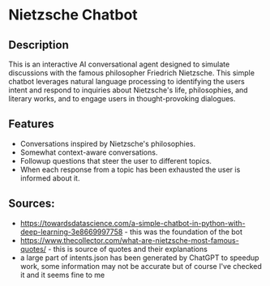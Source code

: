 # Nietzsche Chatbot

## Description
This is an interactive AI conversational agent designed to simulate discussions with the famous philosopher Friedrich Nietzsche. This simple chatbot leverages natural language processing  to identifying the users intent and respond to inquiries about Nietzsche's life, philosophies, and literary works, and to engage users in thought-provoking dialogues.

## Features
- Conversations inspired by Nietzsche's philosophies.
- Somewhat context-aware conversations.
- Followup questions that steer the user to different topics.
- When each response from a topic has been exhausted the user is informed about it.

## Sources:
- https://towardsdatascience.com/a-simple-chatbot-in-python-with-deep-learning-3e8669997758 - this was the foundation of the bot
- https://www.thecollector.com/what-are-nietzsche-most-famous-quotes/ - this is source of quotes and their explanations
- a large part of intents.json has been generated by ChatGPT to speedup work, some information may not be accurate but of course I've checked it and it seems fine to me
